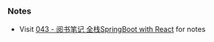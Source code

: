 
### Notes
- Visit [043 - 阅书笔记 全栈SpringBoot with React](https://github.com/codingEzio/metarepo_blog/blob/master/043%20-%20%E9%98%85%E4%B9%A6%E7%AC%94%E8%AE%B0%20%E5%85%A8%E6%A0%88SpringBoot%20with%20React.md) for notes
